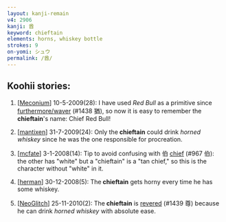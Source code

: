 ```yaml
---
layout: kanji-remain
v4: 2906
kanji: 酋
keyword: chieftain
elements: horns, whiskey bottle
strokes: 9
on-yomi: シュウ
permalink: /酋/
---
```


## Koohii stories: 

1) [<a href="http://kanji.koohii.com/profile/Meconium">Meconium</a>] 10-5-2009(28): I have used <em>Red Bull</em> as a primitive since <a href="http://kanji.koohii.com/study/kanji/1438">furthermore/waver</a> (#1438 猶), so now it is easy to remember the<strong> chieftain</strong>&#039;s name: Chief Red Bull!

2) [<a href="http://kanji.koohii.com/profile/mantixen">mantixen</a>] 31-7-2009(24): Only the<strong> chieftain</strong> could drink <em>horned whiskey</em> since he was the one responsible for procreation.

3) [<a href="http://kanji.koohii.com/profile/mcfate">mcfate</a>] 3-1-2008(14): Tip to avoid confusing with 伯 <a href="../v4/967.html">chief</a> (#967 伯): the other has &quot;white&quot; but a &quot;chieftain&quot; is a &quot;tan chief,&quot; so this is the character without &quot;white&quot; in it.

4) [<a href="http://kanji.koohii.com/profile/herman">herman</a>] 30-12-2008(5): The<strong> chieftain</strong> gets horny every time he has some whiskey.

5) [<a href="http://kanji.koohii.com/profile/NeoGlitch">NeoGlitch</a>] 25-11-2010(2): The<strong> chieftain</strong> is <a href="../v4/1439.html">revered</a> (#1439 尊) because he can drink <em>horned whiskey</em> with absolute ease.

